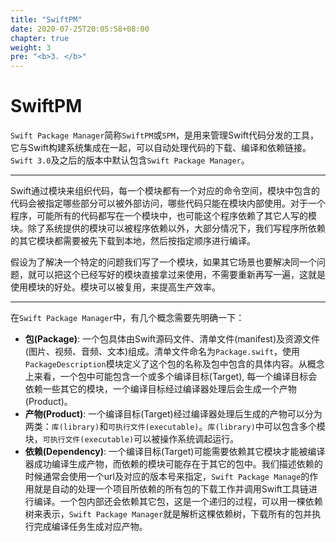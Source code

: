 ```yaml
---
title: "SwiftPM"
date: 2020-07-25T20:05:58+08:00
chapter: true
weight: 3
pre: "<b>3. </b>"
---
```


# SwiftPM

`Swift Package Manager`简称`SwiftPM`或`SPM`，是用来管理Swift代码分发的工具，它与Swift构建系统集成在一起，可以自动处理代码的下载、编译和依赖链接。`Swift 3.0`及之后的版本中默认包含`Swift Package Manager`。

---

Swift通过模块来组织代码，每一个模块都有一个对应的命令空间，模块中包含的代码会被指定哪些部分可以被外部访问，哪些代码只能在模块内部使用。对于一个程序，可能所有的代码都写在一个模块中，也可能这个程序依赖了其它人写的模块。除了系统提供的模块可以被程序依赖以外，大部分情况下，我们写程序所依赖的其它模块都需要被先下载到本地，然后按指定顺序进行编译。

假设为了解决一个特定的问题我们写了一个模块，如果其它场景也要解决同一个问题，就可以把这个已经写好的模块直接拿过来使用，不需要重新再写一遍，这就是使用模块的好处。模块可以被复用，来提高生产效率。

---
在`Swift Package Manager`中，有几个概念需要先明确一下：
- **包(Package)**: 一个包具体由Swift源码文件、清单文件(manifest)及资源文件(图片、视频、音频、文本)组成。清单文件命名为`Package.swift`，使用`PackageDescription`模块定义了这个包的名称及包中包含的具体内容。从概念上来看，一个包中可能包含一个或多个编译目标(Target), 每一个编译目标会依赖一些其它的模块，一个编译目标经过编译器处理后会生成一个产物(Product)。
- **产物(Product)**: 一个编译目标(Target)经过编译器处理后生成的产物可以分为两类：`库(library)`和`可执行文件(executable)`。`库(library)`中可以包含多个模块，`可执行文件(executable)`可以被操作系统调起运行。
- **依赖(Dependency)**: 一个编译目标(Target)可能需要依赖其它模块才能被编译器成功编译生成产物，而依赖的模块可能存在于其它的包中。我们描述依赖的时候通常会使用一个url及对应的版本号来指定，`Swift Package Manage`的作用就是自动的处理一个项目所依赖的所有包的下载工作并调用Swift工具链进行编译。一个包内部还会依赖其它包，这是一个递归的过程，可以用一棵依赖树来表示，`Swift Package Manager`就是解析这棵依赖树，下载所有的包并执行完成编译任务生成对应产物。


